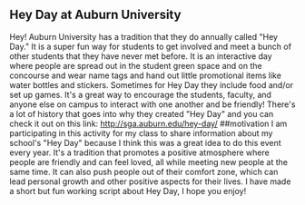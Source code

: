 ## Hey Day at Auburn University
Hey! Auburn University has a tradition that they do annually called "Hey Day." It is a super fun way for students to get involved and meet a bunch of other students that they have never met before. It is an interactive day where people are spread out in the student green space and on the concourse and wear name tags and hand out little promotional items like water bottles and stickers. Sometimes for Hey Day they include food and/or set up games. It's a great way to encourage the students, faculty, and anyone else on campus to interact with one another and be friendly! There's a lot of history that goes into why they created "Hey Day" and you can check it out on this link: http://sga.auburn.edu/hey-day/
##motivation
I am participating in this activity for my class to share information about my school's "Hey Day" because I think this was a great idea to do this event every year. It's a tradition that promotes a positive atmosphere where people are friendly and can feel loved, all while meeting new people at the same time. It can also push people out of their comfort zone, which can lead personal growth and other positive aspects for their lives. I have made a short but fun working script about Hey Day, I hope you enjoy!
